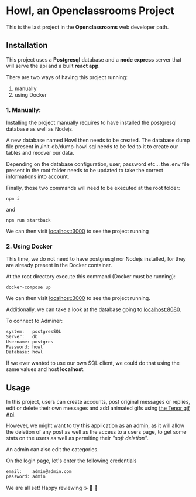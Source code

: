 # Howl, an Openclassrooms Project

This is the last project in the **Openclassrooms** web developer path.

## Installation

This project uses a **Postgresql** database and a **node express** server that will serve the api and a built **react app**.

There are two ways of having this project running:
1. manually
2. using Docker

### 1. Manually:

Installing the project manually requires to have installed the postgresql database as well as Nodejs.

A new database named Howl then needs to be created. The database dump file present in /init-db/dump-howl.sql needs to be fed to it to create our tables and recover our data.

Depending on the database configuration, user, password etc... the .env file present in the root folder needs to be updated to take the correct informations into account.

Finally, those two commands will need to be executed at the root folder:

```
npm i
```
and
```
npm run startback
```

We can then visit [localhost:3000](http://localhost:3000) to see the project running

### 2. Using Docker

This time, we do not need to have postgresql nor Nodejs installed, for they are already present in the Docker container.

At the root directory execute this command (Docker must be running):

```
docker-compose up
```

We can then visit [localhost:3000](http://localhost:3000) to see the project running.

Additionally, we can take a look at the database going to [localhost:8080](http://localhost:8080).

To connect to Adminer:

```
system:   postgresSQL
Server:   db
Username: postgres
Password: howl
Database: howl
```

If we ever wanted to use our own SQL client, we could do that using the same values and host **localhost**.

## Usage

In this project, users can create accounts, post original messages or replies, edit or delete their own messages and add animated gifs using [the Tenor gif Api](https://tenor.com/).

However, we might want to try this application as an admin, as it will allow the deletion of any post as well as the access to a users page, to get some stats on the users as well as permiting their *"soft deletion"*.

An admin can also edit the categories.

On the login page, let's enter the following credentials

```
email:    admin@admin.com
password: admin
```

We are all set! Happy reviewing ☕️ 🚀 🌈